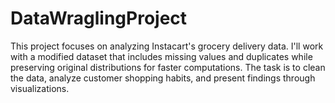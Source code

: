 # DataWraglingProject
This project focuses on analyzing Instacart's grocery delivery data. I'll work with a modified dataset that includes missing values and duplicates while preserving original distributions for faster computations. The task is to clean the data, analyze customer shopping habits, and present findings through visualizations.
